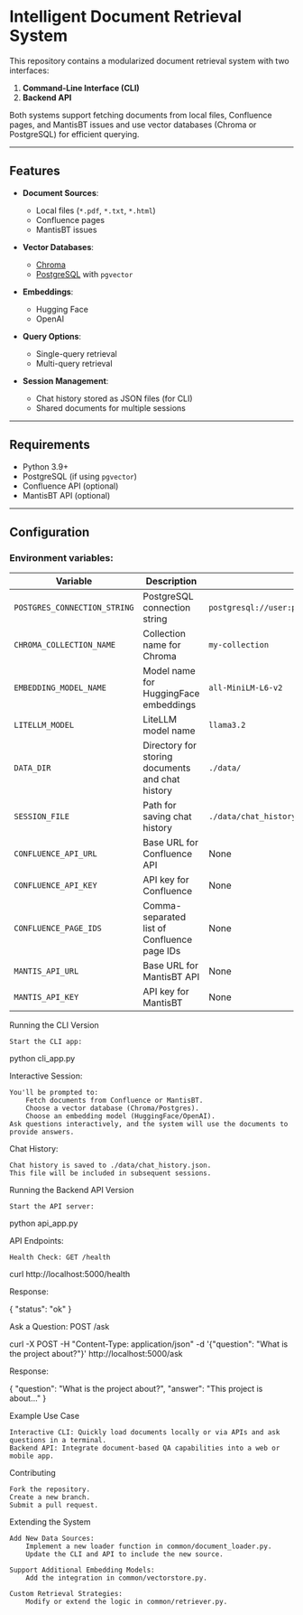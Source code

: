 # Intelligent Document Retrieval System

This repository contains a modularized document retrieval system with two interfaces:  
1. **Command-Line Interface (CLI)**  
2. **Backend API**  

Both systems support fetching documents from local files, Confluence pages, and MantisBT issues and use vector databases (Chroma or PostgreSQL) for efficient querying.  

---

## Features

- **Document Sources**:
  - Local files (`*.pdf`, `*.txt`, `*.html`)
  - Confluence pages
  - MantisBT issues

- **Vector Databases**:
  - [Chroma](https://www.trychroma.com/)
  - [PostgreSQL](https://www.postgresql.org/) with `pgvector`

- **Embeddings**:
  - Hugging Face
  - OpenAI

- **Query Options**:
  - Single-query retrieval
  - Multi-query retrieval

- **Session Management**:
  - Chat history stored as JSON files (for CLI)
  - Shared documents for multiple sessions

---

## Requirements

- Python 3.9+
- PostgreSQL (if using `pgvector`)
- Confluence API (optional)
- MantisBT API (optional)

---

## Configuration

### Environment variables:

| Variable                   | Description                                      | Default                                |
|----------------------------|--------------------------------------------------|----------------------------------------|
| `POSTGRES_CONNECTION_STRING` | PostgreSQL connection string                    | `postgresql://user:password@localhost:5432/mydatabase` |
| `CHROMA_COLLECTION_NAME`    | Collection name for Chroma                       | `my-collection`                        |
| `EMBEDDING_MODEL_NAME`      | Model name for HuggingFace embeddings             | `all-MiniLM-L6-v2`                     |
| `LITELLM_MODEL`             | LiteLLM model name                               | `llama3.2`                             |
| `DATA_DIR`                  | Directory for storing documents and chat history | `./data/`                              |
| `SESSION_FILE`              | Path for saving chat history                     | `./data/chat_history.json`             |
| `CONFLUENCE_API_URL`        | Base URL for Confluence API                      | None                                   |
| `CONFLUENCE_API_KEY`        | API key for Confluence                           | None                                   |
| `CONFLUENCE_PAGE_IDS`       | Comma-separated list of Confluence page IDs      | None                                   |
| `MANTIS_API_URL`            | Base URL for MantisBT API                        | None                                   |
| `MANTIS_API_KEY`            | API key for MantisBT                             | None                                   |


   Running the CLI Version

    Start the CLI app:

python cli_app.py

Interactive Session:

    You'll be prompted to:
        Fetch documents from Confluence or MantisBT.
        Choose a vector database (Chroma/Postgres).
        Choose an embedding model (HuggingFace/OpenAI).
    Ask questions interactively, and the system will use the documents to provide answers.

Chat History:

    Chat history is saved to ./data/chat_history.json.
    This file will be included in subsequent sessions.
Running the Backend API Version

    Start the API server:

python api_app.py

API Endpoints:

    Health Check: GET /health

curl http://localhost:5000/health

Response:

{
  "status": "ok"
}

Ask a Question: POST /ask

curl -X POST -H "Content-Type: application/json" -d '{"question": "What is the project about?"}' http://localhost:5000/ask

Response:

{
  "question": "What is the project about?",
  "answer": "This project is about..."
}


Example Use Case

    Interactive CLI: Quickly load documents locally or via APIs and ask questions in a terminal.
    Backend API: Integrate document-based QA capabilities into a web or mobile app.

Contributing

    Fork the repository.
    Create a new branch.
    Submit a pull request.

Extending the System

    Add New Data Sources:
        Implement a new loader function in common/document_loader.py.
        Update the CLI and API to include the new source.

    Support Additional Embedding Models:
        Add the integration in common/vectorstore.py.

    Custom Retrieval Strategies:
        Modify or extend the logic in common/retriever.py.